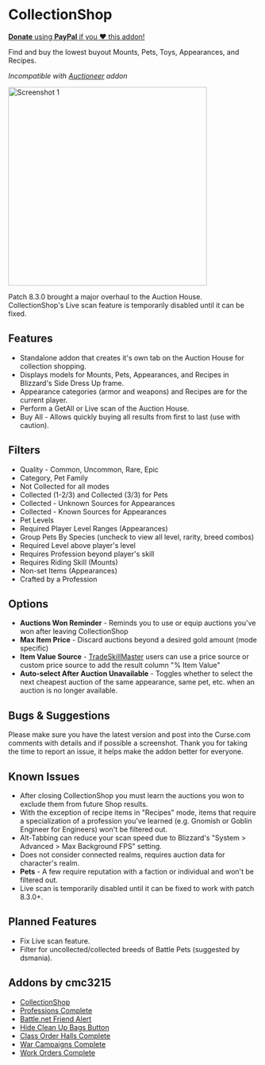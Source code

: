 # CollectionShop

<a href="https://www.paypal.com/cgi-bin/webscr?hosted_button_id=37B3BPALKHXAS&amp;item_name=CollectionShop+(from+GitHub)&amp;cmd=_s-xclick">**Donate** using **PayPal** if you ❤ this addon!</a>

Find and buy the lowest buyout Mounts, Pets, Toys, Appearances, and Recipes.

*Incompatible with <a href="https://www.curseforge.com/wow/addons/auctioneer">Auctioneer</a> addon*

<img alt="Screenshot 1" src="Screenshot1.png" width="400" height="400">

Patch 8.3.0 brought a major overhaul to the Auction House. CollectionShop's Live scan feature is temporarily disabled until it can be fixed.

## Features
* Standalone addon that creates it's own tab on the Auction House for collection shopping.
* Displays models for Mounts, Pets, Appearances, and Recipes in Blizzard's Side Dress Up frame.
* Appearance categories (armor and weapons) and Recipes are for the current player.
* Perform a GetAll or Live scan of the Auction House.
* Buy All - Allows quickly buying all results from first to last (use with caution).

## Filters
* Quality - Common, Uncommon, Rare, Epic
* Category, Pet Family
* Not Collected for all modes
* Collected (1-2/3) and Collected (3/3) for Pets
* Collected - Unknown Sources for Appearances
* Collected - Known Sources for Appearances
* Pet Levels
* Required Player Level Ranges (Appearances)
* Group Pets By Species (uncheck to view all level, rarity, breed combos)
* Required Level above player's level
* Requires Profession beyond player's skill
* Requires Riding Skill (Mounts)
* Non-set Items (Appearances)
* Crafted by a Profession

## Options
* **Auctions Won Reminder** - Reminds you to use or equip auctions you've won after leaving CollectionShop
* **Max Item Price** - Discard auctions beyond a desired gold amount (mode specific)
* **Item Value Source** - <a href="https://www.curseforge.com/wow/addons/tradeskill-master">TradeSkillMaster</a> users can use a price source or custom price source to add the result column "% Item Value"
* **Auto-select After Auction Unavailable** - Toggles whether to select the next cheapest auction of the same appearance, same pet, etc. when an auction is no longer available.

## Bugs &amp; Suggestions
Please make sure you have the latest version and post into the Curse.com comments with details and if possible a screenshot. Thank you for taking the time to report an issue, it helps make the addon better for everyone.

## Known Issues
* After closing CollectionShop you must learn the auctions you won to exclude them from future Shop results.
* With the exception of recipe items in "Recipes" mode, items that require a specialization of a profession you've learned (e.g. Gnomish or Goblin Engineer for Engineers) won't be filtered out.
* Alt-Tabbing can reduce your scan speed due to Blizzard's "System &gt; Advanced &gt; Max Background FPS" setting.
* Does not consider connected realms, requires auction data for character's realm.
* **Pets** - A few require reputation with a faction or individual and won't be filtered out.
* Live scan is temporarily disabled until it can be fixed to work with patch 8.3.0+.

## Planned Features
* Fix Live scan feature.
* Filter for uncollected/collected breeds of Battle Pets (suggested by dsmania).

## Addons by cmc3215
* <a href="https://github.com/cmc3215/collectionshop">CollectionShop</a>
* <a href="https://github.com/cmc3215/professions-complete">Professions Complete</a>
* <a href="https://github.com/cmc3215/battle-net-friend-alert">Battle.net Friend Alert</a>
* <a href="https://github.com/cmc3215/hide-clean-up-bags-button">Hide Clean Up Bags Button</a>
* <a href="https://github.com/cmc3215/class-order-halls-complete">Class Order Halls Complete</a>
* <a href="https://github.com/cmc3215/war-campaigns-complete">War Campaigns Complete</a>
* <a href="https://github.com/cmc3215/work-orders-complete">Work Orders Complete</a>
